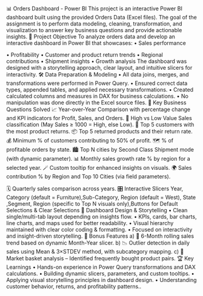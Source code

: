 📊 Orders Dashboard - Power BI
This project is an interactive Power BI dashboard built using the provided Orders Data (Excel files). The goal of the assignment is to perform data modeling, cleaning, transformation, and visualization to answer key business questions and provide actionable insights.
🚀 Project Objective
To analyze orders data and develop an interactive dashboard in Power BI that showcases:
•	Sales performance

•	Profitability
•	Customer and product return trends 
•	Regional contributions
•	Shipment insights
•	Growth analysis
The dashboard was designed with a storytelling approach, clear layout, and intuitive slicers for interactivity.
🛠️ Data Preparation & Modeling
•	All data joins, merges, and transformations were performed in Power Query.
•	Ensured correct data types, appended tables, and applied necessary transformations.
•	Created calculated columns and measures in DAX for business calculations.
•	No manipulation was done directly in the Excel source files.
📌 Key Business Questions Solved
📈 Year-over-Year Comparison with percentage change and KPI indicators for Profit, Sales, and Orders.
🔖 High vs Low Value Sales classification (May Sales ≥ 1000 = High, else Low).
👥 Top 5 customers with the most product returns.
📦 Top 5 returned products and their return rate.
💰 Minimum % of customers contributing to 50% of profit.
🗺️ % of profitable orders by state.
🏙️ Top N cities by Second Class Shipment mode (with dynamic parameter).
📊 Monthly sales growth rate % by region for a selected year.
🪄 Custom tooltip for enhanced insights on visuals.
🌍 Sales contribution % by Region and Top 10 Cities (via field parameters).

🗓️ Quarterly sales comparison across years.
🎛️ Interactive Slicers
Year, Category (default = Furniture),Sub-Category, Region (default = West), State ,Segment, Region (specific to Top N visuals only),Buttons for Default Selections & Clear Selections
🎨 Dashboard Design & Storytelling
•	Clean single/multi-tab layout depending on insights flow.
•	KPIs, cards, bar charts, line charts, and maps used for better readability.
•	Visual hierarchy maintained with clear color coding & formatting.
•	Focused on interactivity and insight-driven storytelling.
🎁 Bonus Features
a)	📅 6-Month rolling sales trend based on dynamic Month-Year slicer.
b)	📉 Outlier detection in daily sales using Mean & 3×STDEV method, with subcategory mapping.
c)	🛒 Market basket analysis – Identified frequently bought product pairs.
🏆 Key Learnings
•	Hands-on experience in Power Query transformations and DAX calculations.
•	Building dynamic slicers, parameters, and custom tooltips.
•	Applying visual storytelling principles in dashboard design.
•	Understanding customer behavior, returns, and profitability patterns..
